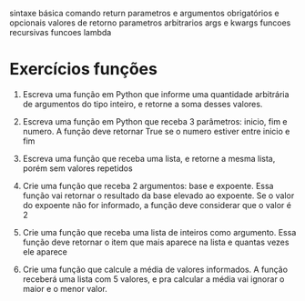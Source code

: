 sintaxe básica
comando return
parametros e argumentos
    obrigatórios e opcionais
valores de retorno
parametros arbitrarios
    args e kwargs
funcoes recursivas
funcoes lambda



# Exercícios funções

1. Escreva uma função em Python que informe uma quantidade arbitrária de argumentos do tipo inteiro, e retorne a soma desses valores.

2. Escreva uma função em Python que receba 3 parâmetros: inicio, fim e numero. A função deve retornar True se o numero estiver entre inicio e fim

3. Escreva uma função que receba uma lista, e retorne a mesma lista, porém sem valores repetidos

4. Crie uma função que receba 2 argumentos: base e expoente. Essa função vai retornar o
resultado da base elevado ao expoente. Se o valor do expoente não for informado, a função
deve considerar que o valor é 2

5. Crie uma função que receba uma lista de inteiros como argumento. Essa função deve retornar o item que mais aparece na lista e quantas vezes ele aparece

6. Crie uma função que calcule a média de valores informados. A função receberá uma lista com 5 valores, e pra calcular a média vai ignorar o maior e o menor valor.